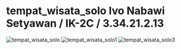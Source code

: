 # tempat_wisata_solo Ivo Nabawi Setyawan / IK-2C / 3.34.21.2.13

![tempat_wisata_solo](https://user-images.githubusercontent.com/116190685/212370717-2410f346-0410-4300-988a-6674410f5d4f.png)
![tempat_wisata_solo1](https://user-images.githubusercontent.com/116190685/212370725-896004d4-ebbd-492e-bbd0-da30b5960e71.png)
![tempat_wisata_solo3](https://user-images.githubusercontent.com/116190685/212373023-c79d7dd7-50b0-4702-8261-1cb4f14cfe0e.png)
